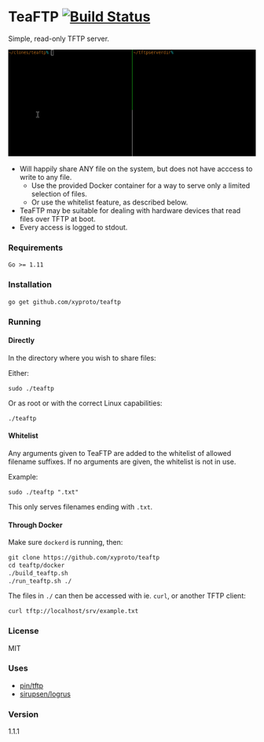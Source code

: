 # TeaFTP [![Build Status](https://travis-ci.org/xyproto/teaftp.svg?branch=master)](https://travis-ci.org/xyproto/teaftp)

Simple, read-only TFTP server.

![teaftp](img/teaftp.gif)

* Will happily share ANY file on the system, but does not have acccess to write to any file.
  * Use the provided Docker container for a way to serve only a limited selection of files.
  * Or use the whitelist feature, as described below.
* TeaFTP may be suitable for dealing with hardware devices that read files over TFTP at boot.
* Every access is logged to stdout.

### Requirements

    Go >= 1.11

### Installation

    go get github.com/xyproto/teaftp

### Running

#### Directly

In the directory where you wish to share files:

Either:

    sudo ./teaftp

Or as root or with the correct Linux capabilities:

    ./teaftp

#### Whitelist

Any arguments given to TeaFTP are added to the whitelist of allowed filename suffixes. If no arguments are given, the whitelist is not in use.

Example:

    sudo ./teaftp ".txt"

This only serves filenames ending with `.txt`.

#### Through Docker

Make sure `dockerd` is running, then:

    git clone https://github.com/xyproto/teaftp
    cd teaftp/docker
    ./build_teaftp.sh
    ./run_teaftp.sh ./

The files in `./` can then be accessed with ie. `curl`, or another TFTP client:

    curl tftp://localhost/srv/example.txt

### License

MIT

### Uses

* [pin/tftp](https://github.com/pin/tftp)
* [sirupsen/logrus](https://github.com/sirupsen/logrus)

### Version

1.1.1
